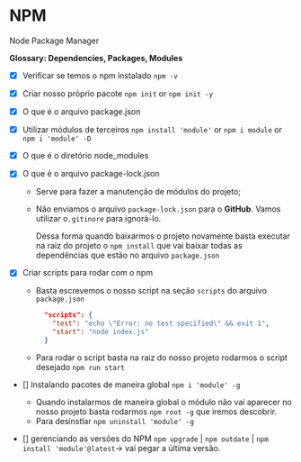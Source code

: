 # NPM

Node Package Manager

__Glossary: Dependencies, Packages, Modules__

- [X] Verificar se temos o npm instalado `npm -v`
- [X] Criar nosso próprio pacote `npm init` or `npm init -y`
- [X] O que é o arquivo package.json
- [X] Utilizar módulos de terceiros `npm install 'module'` or `npm i module` or `npm i 'module' -D`

- [X] O que é o diretório node_modules
- [X] O que é o arquivo package-lock.json

  - Serve para fazer a manutenção de módulos do projeto;
  - Não enviamos o arquivo `package-lock.json` para o __GitHub__. Vamos utilizar o`.gitinore` para ignorá-lo.

    Dessa forma quando baixarmos o projeto novamente basta executar na raiz do projeto o `npm install` que vai baixar todas as dependências que estão no arquivo `package.json`

- [X] Criar scripts para rodar com o npm

  - Basta escrevemos o nosso script na seção `scripts` do arquivo `package.json`

    ```` json
      "scripts": {
        "test": "echo \"Error: no test specified\" && exit 1",
        "start": "node index.js"
      }
    ````

  - Para rodar o script basta na raiz do nosso projeto rodarmos o script desejado `npm run start`

- [] Instalando pacotes de maneira global `npm i 'module' -g`

  - Quando instalarmos de maneira global o módulo não vai aparecer no nosso projeto basta rodarmos `npm root -g` que iremos descobrir.
  - Para desinstlar `npm uninstall 'module' -g`

- [] gerenciando as versões do NPM `npm upgrade` | `npm outdate` | `npm install 'module'@latest`-> vai pegar a última versão.
